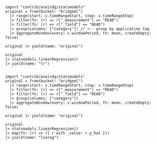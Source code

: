 

    import "contrib/anaisdg/statsmodels"
    original = from(bucket: "bridgeml")
      |> range(start: v.timeRangeStart, stop: v.timeRangeStop)
      |> filter(fn: (r) => r["_measurement"] == "READ")
      |> filter(fn: (r) => r["_field"] == "READ")
      |> group(columns: ["category"]) // <-- group by application tag
      |> aggregateWindow(every: v.windowPeriod, fn: mean, createEmpty: false)
    
    original |> yield(name: "original")
    
    original
    |> statsmodels.linearRegression()
    |> yield(name: "lr")


    import "contrib/anaisdg/statsmodels"
    original = from(bucket: "bridgeml")
      |> range(start: v.timeRangeStart, stop: v.timeRangeStop)
      |> filter(fn: (r) => r["_measurement"] == "READ")
      |> filter(fn: (r) => r["_field"] == "READ")
      |> group(columns: ["category"])
      |> aggregateWindow(every: v.windowPeriod, fn: mean, createEmpty: false)
      
    original |> yield(name: "original")
    
    original   
    |> statsmodels.linearRegression()
    |> map(fn: (r) => ({ r with _value: r.y_hat }))
    |> yield(name: "linreg")
    
